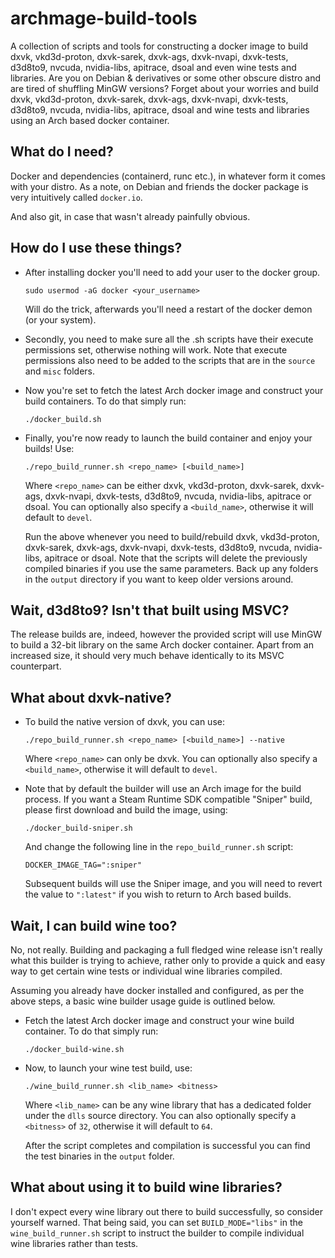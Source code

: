 ﻿# archmage-build-tools

A collection of scripts and tools for constructing a docker image to build dxvk, vkd3d-proton, dxvk-sarek, dxvk-ags, dxvk-nvapi, dxvk-tests, d3d8to9, nvcuda, nvidia-libs, apitrace, dsoal and even wine tests and libraries. Are you on Debian & derivatives or some other obscure distro and are tired of shuffling MinGW versions? Forget about your worries and build dxvk, vkd3d-proton, dxvk-sarek, dxvk-ags, dxvk-nvapi, dxvk-tests, d3d8to9, nvcuda, nvidia-libs, apitrace, dsoal and wine tests and libraries using an Arch based docker container.

## What do I need?

Docker and dependencies (containerd, runc etc.), in whatever form it comes with your distro. As a note, on Debian and friends the docker package is very intuitively called `docker.io`.

And also git, in case that wasn't already painfully obvious.

## How do I use these things?

* After installing docker you'll need to add your user to the docker group.
  
    `sudo usermod -aG docker <your_username>`
  
    Will do the trick, afterwards you'll need a restart of the docker demon (or your system).

* Secondly, you need to make sure all the .sh scripts have their execute permissions set, otherwise nothing will work. Note that execute permissions also need to be added to the scripts that are in the `source` and `misc` folders.

* Now you're set to fetch the latest Arch docker image and construct your build containers. To do that simply run:
  
    `./docker_build.sh`

* Finally, you're now ready to launch the build container and enjoy your builds! Use:
  
    `./repo_build_runner.sh <repo_name> [<build_name>]`
  
    Where `<repo_name>` can be either dxvk, vkd3d-proton, dxvk-sarek, dxvk-ags, dxvk-nvapi, dxvk-tests, d3d8to9, nvcuda, nvidia-libs, apitrace or dsoal. You can optionally also specify a `<build_name>`, otherwise it will default to `devel`.
  
    Run the above whenever you need to build/rebuild dxvk, vkd3d-proton, dxvk-sarek, dxvk-ags, dxvk-nvapi, dxvk-tests, d3d8to9, nvcuda, nvidia-libs, apitrace or dsoal. Note that the scripts will delete the previously compiled binaries if you use the same parameters. Back up any folders in the `output` directory if you want to keep older versions around.

## Wait, d3d8to9? Isn't that built using MSVC?

The release builds are, indeed, however the provided script will use MinGW to build a 32-bit library on the same Arch docker container. Apart from an increased size, it should very much behave identically to its MSVC counterpart.

## What about dxvk-native?

* To build the native version of dxvk, you can use:

    `./repo_build_runner.sh <repo_name> [<build_name>] --native`

    Where `<repo_name>` can only be dxvk. You can optionally also specify a `<build_name>`, otherwise it will default to `devel`.

* Note that by default the builder will use an Arch image for the build process. If you want a Steam Runtime SDK compatible "Sniper" build, please first download and build the image, using:

    `./docker_build-sniper.sh`

    And change the following line in the `repo_build_runner.sh` script:

    `DOCKER_IMAGE_TAG=":sniper"`

    Subsequent builds will use the Sniper image, and you will need to revert the value to `":latest"` if you wish to return to Arch based builds.

## Wait, I can build wine too?

No, not really. Building and packaging a full fledged wine release isn't really what this builder is trying to achieve, rather only to provide a quick and easy way to get certain wine tests or individual wine libraries compiled.

Assuming you already have docker installed and configured, as per the above steps, a basic wine builder usage guide is outlined below.

* Fetch the latest Arch docker image and construct your wine build container. To do that simply run:
  
    `./docker_build-wine.sh`

* Now, to launch your wine test build, use:
  
    `./wine_build_runner.sh <lib_name> <bitness>`
  
    Where `<lib_name>` can be any wine library that has a dedicated folder under the `dlls` source directory. You can also optionally specify a `<bitness>` of `32`, otherwise it will default to `64`.
  
    After the script completes and compilation is successful you can find the test binaries in the `output` folder.

## What about using it to build wine libraries?

I don't expect every wine library out there to build successfully, so consider yourself warned. That being said, you can set `BUILD_MODE="libs"` in the `wine_build_runner.sh` script to instruct the builder to compile individual wine libraries rather than tests.

